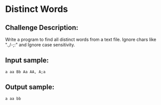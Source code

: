 Distinct Words
==============

Challenge Description:
----------------------

Write a program to find all distinct words from a text file. Ignore chars like    ".,/-;:" and Ignore case sensitivity.

Input sample:
-------------

    a aa Bb Aa AA, A;a

Output sample:
--------------

    a aa bb
